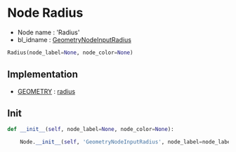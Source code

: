 # Node Radius

- Node name : 'Radius'
- bl_idname : [GeometryNodeInputRadius](https://docs.blender.org/api/current/bpy.types.GeometryNodeInputRadius.html)


``` python
Radius(node_label=None, node_color=None)
```
## Implementation

- [GEOMETRY](/docs/GeoNodes/socket_GEOMETRY.md) : [radius](/docs/GeoNodes/socket_GEOMETRY.md#radius)

## Init

``` python
def __init__(self, node_label=None, node_color=None):

    Node.__init__(self, 'GeometryNodeInputRadius', node_label=node_label, node_color=node_color)
```
